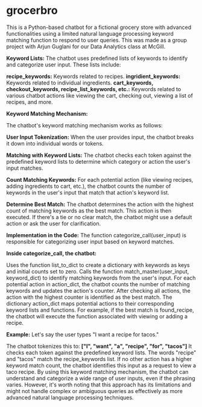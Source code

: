 # grocerbro


This is a Python-based chatbot for a fictional grocery store with advanced functionalities using a limited natural language processing keyword matching function to respond to user queries. This was made as a group project with Arjun Guglani for our Data Analytics class at McGill.


**Keyword Lists:**
The chatbot uses predefined lists of keywords to identify and categorize user input. These lists include:

**recipe_keywords:** Keywords related to recipes.
**ingridient_keywords:** Keywords related to individual ingredients.
**cart_keywords, checkout_keywords, recipe_list_keywords, etc.:** Keywords related to various chatbot actions like viewing the cart, checking out, viewing a list of recipes, and more.

**Keyword Matching Mechanism:**

The chatbot's keyword matching mechanism works as follows:

**User Input Tokenization:** When the user provides input, the chatbot breaks it down into individual words or tokens.

**Matching with Keyword Lists:** The chatbot checks each token against the predefined keyword lists to determine which category or action the user's input matches.

**Count Matching Keywords:** For each potential action (like viewing recipes, adding ingredients to cart, etc.), the chatbot counts the number of keywords in the user's input that match that action's keyword list.

**Determine Best Match:** The chatbot determines the action with the highest count of matching keywords as the best match. This action is then executed. If there's a tie or no clear match, the chatbot might use a default action or ask the user for clarification.

**Implementation in the Code:**
The function categorize_call(user_input) is responsible for categorizing user input based on keyword matches.

**Inside categorize_call, the chatbot:**

Uses the function list_to_dict to create a dictionary with keywords as keys and initial counts set to zero.
Calls the function match_master(user_input, keyword_dict) to identify matching keywords from the user's input.
For each potential action in action_dict, the chatbot counts the number of matching keywords and updates the action's counter.
After checking all actions, the action with the highest counter is identified as the best match.
The dictionary action_dict maps potential actions to their corresponding keyword lists and functions. For example, if the best match is found_recipe, the chatbot will execute the function associated with viewing or adding a recipe.

**Example:**
Let's say the user types "I want a recipe for tacos."

The chatbot tokenizes this to: **["I", "want", "a", "recipe", "for", "tacos"]**
It checks each token against the predefined keyword lists.
The words "recipe" and "tacos" match the recipe_keywords list.
If no other action has a higher keyword match count, the chatbot identifies this input as a request to view a taco recipe.
By using this keyword matching mechanism, the chatbot can understand and categorize a wide range of user inputs, even if the phrasing varies. However, it's worth noting that this approach has its limitations and might not handle complex or ambiguous queries as effectively as more advanced natural language processing techniques.
